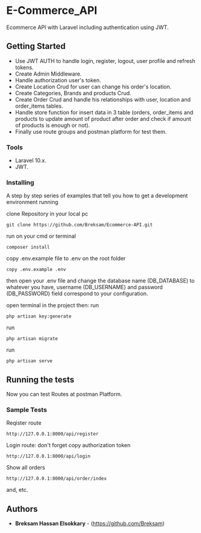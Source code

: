 # E-Commerce_API

Ecommerce API with Laravel including authentication using JWT.

## Getting Started

- Use JWT AUTH to handle login, register, logout, user profile and refresh tokens.
- Create Admin Middleware.
- Handle authorization user's token.
- Create Location Crud for user can change his order's location.
- Create Categories, Brands and products Crud.
- Create Order Crud and handle his relationships with user, location and order_items tables. 
- Handle store function for insert data in 3 table (orders, order_items and products to update amount of product after order and check if amount of products is enough or not).
- Finally use route groups and postman platform for test them.

### Tools

- Laravel 10.x.
- JWT.

### Installing

A step by step series of examples that tell you how to get a development
environment running

clone Repository in your local pc

    git clone https://github.com/Breksam/Ecommerce-API.git

run on your cmd or terminal

    composer install

copy .env.example file to .env on the root folder

    copy .env.example .env

then open your .env file and change the database name (DB_DATABASE) to whatever you have, username (DB_USERNAME) and password (DB_PASSWORD) field correspond to your configuration.

open terminal in the project then:
run

    php artisan key:generate
run

    php artisan migrate
run

    php artisan serve

## Running the tests

Now you can test Routes at postman Platform.

### Sample Tests

Reqister route

    http://127.0.0.1:8000/api/register

Login route: don't forget copy authorization token

    http://127.0.0.1:8000/api/login

Show all orders

    http://127.0.0.1:8000/api/order/index

and, etc.

## Authors

  - **Breksam Hassan Elsokkary** - (https://github.com/Breksam)


